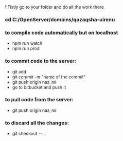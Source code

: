! Fistly go to your folder and do all the work there
### cd C:/OpenServer/domains/qazaqsha-uirenu


### to compile code automatically but on localhost
* npm run watch
* npm run prod

### to commit code to the server:
* git add. 
* git commit -m "name of the commit"
* git push origin naz_mi
* go to bitbucket and push it
### to pull code from the server:
* git push origin naz_mi
### to discard all the changes:
* git checkout -- .
